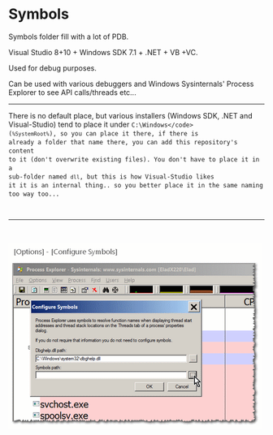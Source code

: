 <h1>Symbols</h1>

Symbols folder fill with a lot of PDB. 

Visual Studio 8+10 + Windows SDK 7.1 + .NET + VB +VC. 

Used for debug purposes. 

Can be used with various debuggers and Windows Sysinternals' Process Explorer to see API calls/threads etc...

<hr/>

There is no default place, but various installers (Windows SDK, .NET and Visual-Studio) tend to place it under <code>C:\Windows\</code> (<code>%SystemRoot%</code>), so you can place it there, if there is already a folder that name there, you can add this repository's content to it (don't overwrite existing files). You don't have to place it in a sub-folder named <code>dll</code>, but this is how Visual-Studio likes it it is an internal thing.. so you better place it in the same naming too way too...

<hr/>

<img src="how_to_processexplorer.png" />
